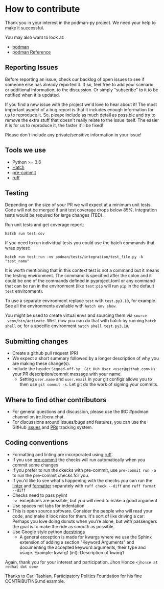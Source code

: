 # How to contribute

Thank you in your interest in the podman-py project.  We need your help to make
it successful.

You may also want to look at:

- [podman](https://github.com/containers/podman)
- [podman Reference](https://podman.readthedocs.io/en/latest/Reference.html)

## Reporting Issues

Before reporting an issue, check our backlog of open issues to see if someone
else has already reported it. If so, feel free to add your scenario, or
additional information, to the discussion. Or simply "subscribe" to it to be
notified when it is updated.

If you find a new issue with the project we'd love to hear about it! The most
important aspect of a bug report is that it includes enough information for us
to reproduce it. So, please include as much detail as possible and try to
remove the extra stuff that doesn't really relate to the issue itself. The
easier it is for us to reproduce it, the faster it'll be fixed!

Please don't include any private/sensitive information in your issue!

## Tools we use

- Python >= 3.6
- [Hatch](https://hatch.pypa.io/)
- [pre-commit](https://pre-commit.com/)
- [ruff](https://docs.astral.sh/ruff/)

## Testing

Depending on the size of your PR we will expect at a minimum unit tests.
Code will not be merged if unit test coverage drops below 85%.
Integration tests would be required for large changes (TBD).

Run unit tests and get coverage report:

```
hatch run test:cov
```

If you need to run individual tests you could use the hatch commands that wrap pytest:

```
hatch run test:run -vv podman/tests/integration/test_file.py -k "test_name"
```

It is worth mentioning that in this context test is not a command but it means the testing environment. The command is
specified after the colon and it could be one of the commands defined in pyproject.toml or any command that can be run
in the environment (like `test:pip` will run `pip` in the default `test` environment).

To use a separate environment replace `test` with `test.py3.10`, for example. See all the environments available with
`hatch env show`.

You might be used to create virtual envs and sourcing them via `source .venv/bin/activate`. Well, now you can do that
with hatch by running `hatch shell` or, for a specific environment `hatch shell test.py3.10`.

## Submitting changes

- Create a github pull request (PR)
- We expect a short summary followed by a longer description of why you are
  making these change(s).
- Include the header `Signed-off-by: Git Hub User <user@github.com>` in your PR
  description/commit message with your name.
  - Setting `user.name` and `user.email` in your git configs allows you to then
    use `git commit -s`. Let git do the work of signing your commits.

## Where to find other contributors

- For general questions and discussion, please use the IRC #podman channel on
  irc.libera.chat.
- For discussions around issues/bugs and features, you can use the
  GitHub [issues](https://github.com/containers/podman-py/issues) and
  [PRs](https://github.com/containers/podman-py/pulls) tracking system.

## Coding conventions

- Formatting and linting are incorporated using [ruff](https://docs.astral.sh/ruff/).
- If you use [pre-commit](https://pre-commit.com/) the checks will run automatically
  when you commit some changes
- If you prefer to run the ckecks with pre-commit, use `pre-commit run -a` to run the
  pre-commit checks for you.
- If you'd like to see what's happening with the checks you can run the [linter](https://docs.astral.sh/ruff/linter/)
  and [formatter](https://docs.astral.sh/ruff/formatter/) separately with `ruff check --diff` and `ruff format --diff`
- Checks need to pass pylint
  - exceptions are possible, but you will need to make a good argument
- Use spaces not tabs for indentation
- This is open source software. Consider the people who will read your code,
  and make it look nice for them. It's sort of like driving a car: Perhaps
  you love doing donuts when you're alone, but with passengers the goal is to
  make the ride as smooth as possible.
- Use Google style python [docstrings](https://google.github.io/styleguide/pyguide.html#38-comments-and-docstrings)
  - A general exception is made for kwargs where we use the Sphinx extension of adding a section
      "Keyword Arguments" and documenting the accepted keyword arguments, their type and usage.
      Example: kwarg1 (int): Description of kwarg1

Again, thank you for your interest and participation.
Jhon Honce `<jhonce at redhat dot com>`

Thanks to Carl Tashian, Participatory Politics Foundation for his fine
CONTRIBUTING.md example.
